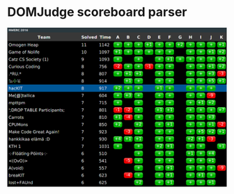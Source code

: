 DOMJudge scoreboard parser
==========================

![Screenshot of the scoreboard for NWERC 2016](./docs/images/screenshot-resolver.png)
